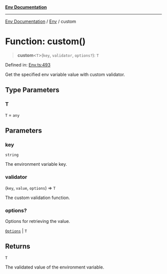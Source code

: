 [**Env Documentation**](../../README.md)

***

[Env Documentation](../../README.md) / [Env](../README.md) / custom

# Function: custom()

> **custom**\<`T`\>(`key`, `validator`, `options?`): `T`

Defined in: [Env.ts:493](https://github.com/stonemjs/env/blob/48871436343ec344452325bad1e21ee9c466e315/src/Env.ts#L493)

Get the specified env variable value with custom validator.

## Type Parameters

### T

`T` = `any`

## Parameters

### key

`string`

The environment variable key.

### validator

(`key`, `value`, `options`) => `T`

The custom validation function.

### options?

Options for retrieving the value.

[`Options`](../../declarations/interfaces/Options.md) | `T`

## Returns

`T`

The validated value of the environment variable.
